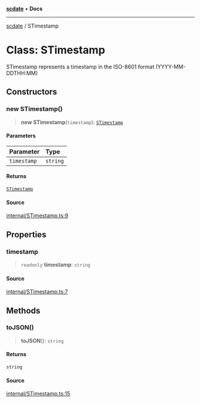 [**scdate**](../README.md) • **Docs**

---

[scdate](../README.md) / STimestamp

# Class: STimestamp

STimestamp represents a timestamp in the ISO-8601 format (YYYY-MM-DDTHH:MM)

## Constructors

### new STimestamp()

> **new STimestamp**(`timestamp`): [`STimestamp`](STimestamp.md)

#### Parameters

| Parameter   | Type     |
| :---------- | :------- |
| `timestamp` | `string` |

#### Returns

[`STimestamp`](STimestamp.md)

#### Source

[internal/STimestamp.ts:9](https://github.com/ericvera/scdate/blob/main/src/internal/STimestamp.ts#L9)

## Properties

### timestamp

> `readonly` **timestamp**: `string`

#### Source

[internal/STimestamp.ts:7](https://github.com/ericvera/scdate/blob/main/src/internal/STimestamp.ts#L7)

## Methods

### toJSON()

> **toJSON**(): `string`

#### Returns

`string`

#### Source

[internal/STimestamp.ts:15](https://github.com/ericvera/scdate/blob/main/src/internal/STimestamp.ts#L15)
